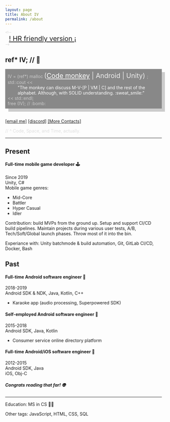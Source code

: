 ```yaml
---
layout: page
title: About IV
permalink: /about
---
```


<div style="font-size:8pt; color:#CCC">
&lt;!--
    <div style="font-size:16pt; padding-left:12px;">
        <a href="#present">! HR friendly version ¡</a>
    </div>
--&gt;
</div>

## ref\* IV; // :space_invader:

<div style="background-color:#888; color:#CCC; box-shadow:10px 10px; padding: 8px; margin-bottom:32px;">
    IV = (ref*) malloc
        <div style="display: inline; font-size:16pt; color:#EEE">
            (<a style="color:#FFF" href="#code-space-time">Code monkey</a> | Android | Unity)
        </div>;
    <br/>
    std::cout <<
        <div style="padding-left:32px; color: #FFF">
            "The monkey can discuss M-V-[P | VM | C] and the rest of the alphabet. Although, with SOLID understanding. :sweat_smile:"
        </div>
    << std::endl;
    <br/>
    free (IV); // :bomb:
</div>

[[email me]](mailto:iv.conduct@gmail.com)
[[discord]]()
[[More Contacts]](/contacts)

<a name="code-space-time" />
<div style="color:#DDD">
// ^ Code, Space, and Time, actually.
</div>

---
## Present
#### Full-time mobile game developer :joystick:
Since 2019 <br/>
Unity, C# <br/>
Mobile game genres:
- Mid-Core
- Battler
- Hyper Casual
- Idler

Contribution: build MVPs from the ground up. Setup and support CI/CD build pipelines. Maintain projects during various user tests, A/B, Tech/Soft/Global launch phases. Throw most of it into the bin.

Experiance with: Unity batchmode & build automation, Git, GitLab CI/CD, Docker, Bash

## Past
#### Full-time Android software engineer :iphone:
2018-2019 <br/>
Android SDK & NDK, Java, Kotlin, C++
- Karaoke app (audio processing, Superpowered SDK)

#### Self-employed Android software engineer :iphone:
2015-2018 <br/>
Android SDK, Java, Kotlin
- Consumer service online directory platform

#### Full-time Android/iOS software engineer :iphone:
2012-2015 <br/>
Android SDK, Java <br/>
iOS, Obj-C

##### Congrats reading that far! :alien:
---
Education: MS in CS :man_student:

Other tags: JavaScript, HTML, CSS, SQL
